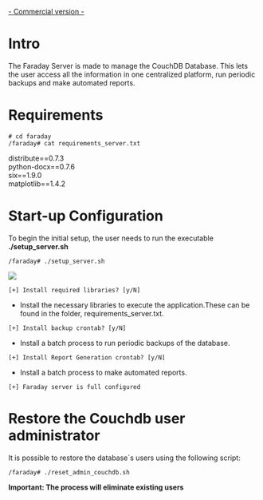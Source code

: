[- Commercial version -](http://faradaysec.com/buy.html)

# Intro

The Faraday Server is made to manage the CouchDB Database. This lets the user access all the information in one centralized platform, run periodic backups and make automated reports.

# Requirements

`# cd faraday`<br>
`/faraday# cat requirements_server.txt`

distribute==0.7.3<br>
python-docx==0.7.6<br>
six==1.9.0<br>
matplotlib==1.4.2<br>

# Start-up Configuration

To begin the initial setup, the user needs to run the executable **./setup_server.sh**

`/faraday# ./setup_server.sh`

![](https://raw.github.com/wiki/tartamar/faraday/images/faraday_setup_libraries.png)

`[+] Install required libraries? [y/N]`

* Install the necessary libraries to execute the application.These can be found in the folder, requirements_server.txt.

`[+] Install backup crontab? [y/N]`

* Install a batch process to run periodic backups of the database.

`[+] Install Report Generation crontab? [y/N]`

* Install a batch process to make automated reports.

`[+] Faraday server is full configured`


# Restore the Couchdb user administrator

It is possible to restore the database´s users using the following script:

`/faraday# ./reset_admin_couchdb.sh`


**Important: The process will eliminate existing users**
